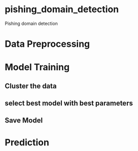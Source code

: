 # pishing_domain_detection
Pishing domain detection

# Data Preprocessing 
    
# Model Training
   ## Cluster the data 
   ## select best model with best parameters 
   ## Save Model 

# Prediction 
